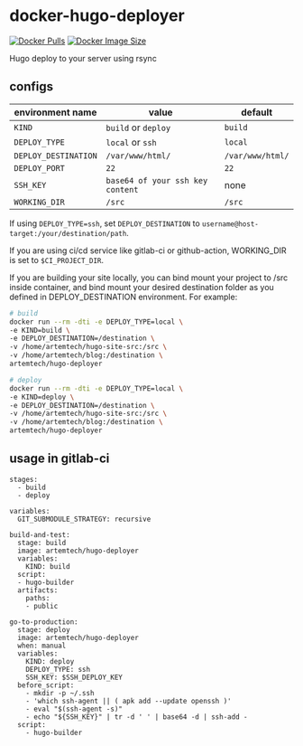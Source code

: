 # docker-hugo-deployer

[![Docker Pulls](https://badgen.net/docker/pulls/trueosiris/godaddypy?icon=docker&label=pulls)](https://hub.docker.com/r/artemtech/hugo-deployer)
[![Docker Image Size](https://badgen.net/docker/size/trueosiris/godaddypy?icon=docker&label=image%20size)](https://hub.docker.com/r/artemtech/hugo-deployer)  

Hugo deploy to your server using rsync

## configs
| environment name | value | default|
|---|---|---|
|`KIND`|`build` or `deploy`|`build`|
|`DEPLOY_TYPE`|`local` or `ssh`|`local`|
|`DEPLOY_DESTINATION`|`/var/www/html/`|`/var/www/html/`|
|`DEPLOY_PORT`|`22`|`22`|
|`SSH_KEY`|`base64 of your ssh key content`|none|
|`WORKING_DIR`|`/src`|`/src`|

If using `DEPLOY_TYPE=ssh`, set `DEPLOY_DESTINATION` to `username@host-target:/your/destination/path`.  

If you are using ci/cd service like gitlab-ci or github-action, WORKING_DIR is set to `$CI_PROJECT_DIR`.  

If you are building your site locally, you can bind mount your project to /src inside container, and bind mount your desired destination folder as you defined in DEPLOY_DESTINATION environment. For example:
```bash
# build
docker run --rm -dti -e DEPLOY_TYPE=local \
-e KIND=build \
-e DEPLOY_DESTINATION=/destination \
-v /home/artemtech/hugo-site-src:/src \
-v /home/artemtech/blog:/destination \
artemtech/hugo-deployer

# deploy
docker run --rm -dti -e DEPLOY_TYPE=local \
-e KIND=deploy \
-e DEPLOY_DESTINATION=/destination \
-v /home/artemtech/hugo-site-src:/src \
-v /home/artemtech/blog:/destination \
artemtech/hugo-deployer
```

## usage in gitlab-ci
```
stages:
  - build
  - deploy

variables:
  GIT_SUBMODULE_STRATEGY: recursive

build-and-test:
  stage: build
  image: artemtech/hugo-deployer
  variables:
    KIND: build
  script:
  - hugo-builder
  artifacts:
    paths:
    - public

go-to-production:
  stage: deploy
  image: artemtech/hugo-deployer
  when: manual
  variables:
    KIND: deploy
    DEPLOY_TYPE: ssh
    SSH_KEY: $SSH_DEPLOY_KEY
  before_script:
    - mkdir -p ~/.ssh
    - 'which ssh-agent || ( apk add --update openssh )'
    - eval "$(ssh-agent -s)"
    - echo "${SSH_KEY}" | tr -d ' ' | base64 -d | ssh-add -
  script:
    - hugo-builder

```
